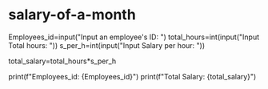 # salary-of-a-month
Employees_id=input("Input an employee's ID: ")
total_hours=int(input("Input Total hours: "))
s_per_h=int(input("Input Salary per hour: "))

total_salary=total_hours*s_per_h

print(f"Employees_id: {Employees_id}")
print(f"Total Salary: {total_salary}")
